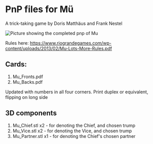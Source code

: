 # PnP files for Mü
A trick-taking game by Doris Matthäus and Frank Nestel

![Picture showing the completed pnp of Mu](PXL_20230418_091608073.jpg)

Rules here: https://www.riograndegames.com/wp-content/uploads/2013/02/Mu-Lots-More-Rules.pdf

## Cards:
1) Mu_Fronts.pdf
2) Mu_Backs.pdf

Updated with numbers in all four corners. Print duplex or equivalent, flipping on long side

## 3D components
1) Mu_Chief.stl x2 - for denoting the Chief, and chosen trump
2) Mu_Vice.stl x2 - for denoting the Vice, and chosen trump
3) Mu_Partner.stl x1 - for denoting the Chief's chosen partner 
